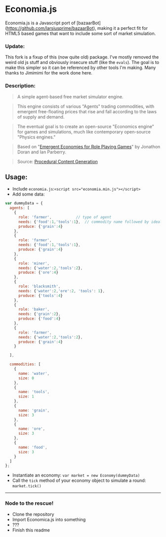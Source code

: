 Economia.js
=========

Economia.js is a Javascript port of [bazaarBot] (https://github.com/larsiusprime/bazaarBot), making it a perfect fit for HTML5 based games that want to include some sort of market simulation.

### Update:
This fork is a fixup of this (now quite old) package. I've mostly removed the weird old js stuff and obviously insecure stuff (like the `evals`). The goal is to make this simpler so it can be referenced by other tools I'm making. Many thanks to Jimimimi for the work done here.


### Description:

> A simple agent-based free market simulator engine. 

> This engine consists of various "Agents" trading commodities, with emergent free-floating prices that rise and fall according to the laws of supply and demand. 

> The eventual goal is to create an open-source "Economics engine" for games and simulations, much like contemporary open-source "Physics engines."

> Based on "[Emergent Economies for Role Playing Games](http://larc.unt.edu/techreports/LARC-2010-03.pdf)" by Jonathon Doran and Ian Parberry.

> Source: [Procedural Content Generation](http://larc.unt.edu/ian/research/content/)
	
Usage:
---------------------------

* Include `economia.js`:`<script src="economia.min.js"></script>`
* Add some data:

```javascript
var dummyData = {
  agents: [
    {
      role: 'farmer',			// type of agent
      needs: {'food':1,'tools':1},	// commodity name followed by ideal amount
      produce: {'grain':4}
    },
    {
      role: 'farmer',
      needs: {'food':1,'tools':1},
      produce: {'grain':4}
    },
    {
      role: 'miner',
      needs: {'water':2,'tools':2},
      produce: {'ore':4}
    },
    {
      role: 'blacksmith',
      needs: {'water':2,'ore':2, 'tools': 1},
      produce: {'tools':4}
    },
    {
      role: 'baker',
      needs: {'grain':2},
      produce: {'food':4}
    },
    {
      role: 'farmer',
      needs: {'water':2,'tools':2},
      produce: {'grain':4}
    }

  ],

  commodities: [
    {
      name: 'water',
      size: 0
    },
    {
      name: 'tools',
      size: 1
    },
    {
      name: 'grain',
      size: 3
    },
    {
      name: 'ore',
      size: 3
    },
    {
      name: 'food',
      size: 3
    }
  ]
};
```
* Instantiate an economy: `var market = new Economy(dummyData)`
* Call the `tick` method of your economy object to simulate a round: `market.tick()`

---------------------------
### Node to the rescue!

* Clone the repository
* Import Economica.js into something
* ???
* Finish this readme